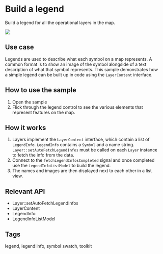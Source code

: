 # Build a legend

Build a legend for all the operational layers in the map.

![](screenshot.png)

## Use case

Legends are used to describe what each symbol on a map represents. A common format is to show an image of the symbol alongside of a text description of what that symbol represents. This sample demonstrates how a simple legend can be built up in code using the `LayerContent` interface.

## How to use the sample

1. Open the sample
2. Flick through the legend control to see the various elements that represent features on the map.

## How it works

1. Layers implement the `LayerContent` interface, which contain a list of `LegendInfo`. `LegendInfo` contains a `Symbol` and a name string. `Layer::setAutoFetchLegendInfos` must be called on each `Layer` instance to fetch the info from the data.
2. Connect to the `fetchLegendInfosCompleted` signal and once completed use the `LegendInfoListModel` to build the legend.
3. The names and images are then displayed next to each other in a list view.

## Relevant API

* Layer::setAutoFetchLegendInfos
* LayerContent
* LegendInfo
* LegendInfoListModel

## Tags

legend, legend info, symbol swatch, toolkit
